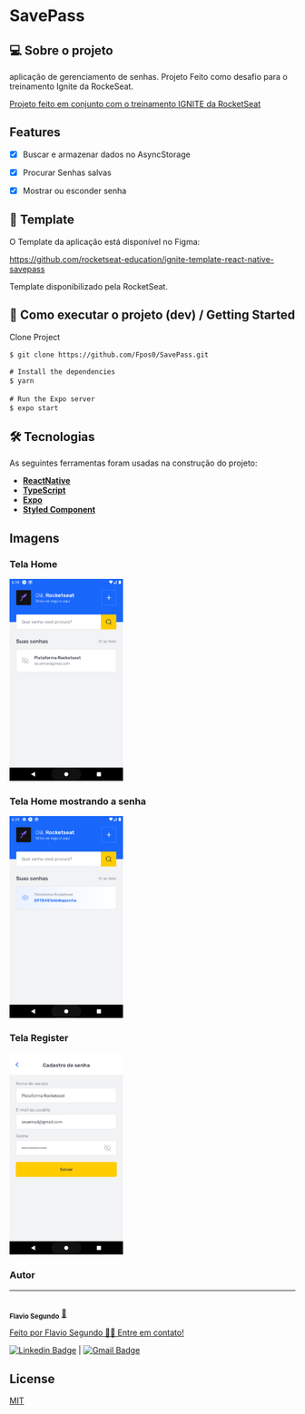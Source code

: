 # SavePass



## 💻 Sobre o projeto
  aplicação de gerenciamento de senhas.
  Projeto Feito como desafio para o treinamento Ignite da RockeSeat.

  

[Projeto feito em conjunto com o treinamento IGNITE da RocketSeat ](https://rocketseat.com.br/)

## Features

- [x] Buscar e armazenar dados no AsyncStorage
- [x] Procurar Senhas salvas
- [x] Mostrar ou esconder senha


## 🎨 Template

O Template da aplicação está disponível no Figma:

https://github.com/rocketseat-education/ignite-template-react-native-savepass

Template disponibilizado pela RocketSeat.

## 🚀 Como executar o projeto (dev) / Getting Started

Clone Project 
```
$ git clone https://github.com/Fpos0/SavePass.git
```

```
# Install the dependencies
$ yarn

# Run the Expo server
$ expo start

```


## 🛠 Tecnologias

As seguintes ferramentas foram usadas na construção do projeto:

-   **[ReactNative](https://reactnative.dev/)**
-   **[TypeScript](https://www.typescriptlang.org/)**
-   **[Expo](https://expo.io/)**
-   **[Styled Component](https://styled-components.com/)**


## Imagens 
<h3 >
  Tela Home
</h3>
 <img alt="Tela Home" title="Tela Home" src="./public/telaHome.png" width="200"/>

 <h3 >
  Tela Home mostrando a senha
</h3>
 <img alt="Tela Home" title="Tela Home" src="./public/telaHomeShowPass.png" width="200"/>

<h3 >
  Tela Register
</h3>
 <img alt="Tela Register" title="Tela Register" src="./public/telaRegister.png" width="200"/>



### Autor
---


 <img style="border-radius: 50%;" src="https://avatars.githubusercontent.com/u/25486795?v=4" width="100px;" alt=""/>
 <br />
 <sub><b>Flavio Segundo</b></sub></a> <a href="https://github.com/Fpos0">🚀


Feito por Flavio Segundo 👋🏽 Entre em contato!

[![Linkedin Badge](https://img.shields.io/badge/-FlavioFpos-blue?style=flat-square&logo=Linkedin&logoColor=white&link=https://www.linkedin.com/in/flavio-p-o-segundo-889b25108/)](https://www.linkedin.com/in/flavio-p-o-segundo-889b25108/) 
| 
[![Gmail Badge](https://img.shields.io/badge/-flaviofpos@hotmail.com-c14438?style=flat-square&logo=Gmail&logoColor=white&link=mailto:flaviofpos@hotmail.com)](mailto:flaviofpos@hotmail.com)

## License
[MIT](https://choosealicense.com/licenses/mit/)
